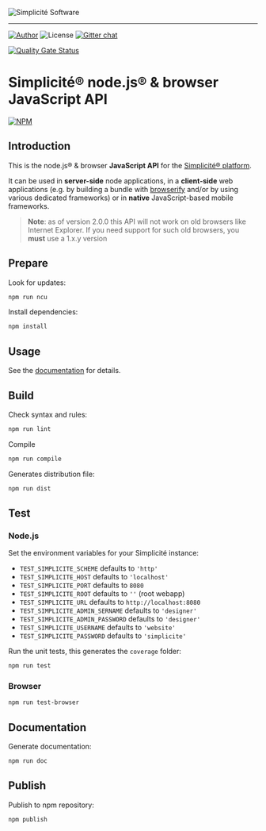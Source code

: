 ![Simplicit&eacute; Software](https://www.simplicite.io/resources/logos/logo250-grey.png)
* * *

<a href="https://www.simplicite.io"><img src="https://img.shields.io/badge/author-Simplicite_Software-blue.svg?style=flat-square" alt="Author"></a>&nbsp;<img src="https://img.shields.io/badge/license-Apache--2.0-orange.svg?style=flat-square" alt="License"> [![Gitter chat](https://badges.gitter.im/org.png)](https://gitter.im/simplicite/Lobby)

[![Quality Gate Status](https://sonarcloud.io/api/project_badges/measure?project=simplicitesoftware_nodejs-api&metric=alert_status)](https://sonarcloud.io/dashboard?id=simplicitesoftware_nodejs-api)

Simplicit&eacute;&reg; node.js&reg; &amp; browser JavaScript API
================================================================

[![NPM](https://nodei.co/npm/simplicite.png?downloads=true&downloadRank=true)](https://nodei.co/npm/simplicite/) 

Introduction
------------

This is the node.js&reg; &amp; browser **JavaScript API** for the [Simplicit&eacute;&reg; platform](http://www.simplicitesoftware.com).

It can be used in **server-side** node applications, in a **client-side** web applications
(e.g. by building a bundle with [browserify](http://browserify.org) and/or by using various dedicated frameworks)
or in **native** JavaScript-based mobile frameworks.

> **Note**: as of version 2.0.0 this API will not work on old browsers like Internet Explorer.
> If you need support for such old browsers, you **must** use a 1.x.y version

Prepare
-------

Look for updates:

```bash
npm run ncu
```

Install dependencies:

```bash
npm install
```

Usage
-----

See the [documentation](https://simplicitesoftware.github.io/nodejs-api/) for details.

Build
-----

Check syntax and rules:

```bash
npm run lint
```

Compile

```bash
npm run compile
```

Generates distribution file:

```bash
npm run dist
```

Test
----

### Node.js

Set the environment variables for your Simplicité instance:

- `TEST_SIMPLICITE_SCHEME` defaults to `'http'`
- `TEST_SIMPLICITE_HOST` defaults to `'localhost'`
- `TEST_SIMPLICITE_PORT` defaults to `8080`
- `TEST_SIMPLICITE_ROOT` defaults to `''` (root webapp)
- `TEST_SIMPLICITE_URL` defaults to `http://localhost:8080`
- `TEST_SIMPLICITE_ADMIN_SERNAME` defaults to `'designer'`
- `TEST_SIMPLICITE_ADMIN_PASSWORD` defaults to `'designer'`
- `TEST_SIMPLICITE_USERNAME` defaults to `'website'`
- `TEST_SIMPLICITE_PASSWORD` defaults to `'simplicite'`

Run the unit tests, this generates the `coverage` folder:

```bash
npm run test
```

### Browser

```bash
npm run test-browser
```

Documentation
-------------

Generate documentation:

```bash
npm run doc
```

Publish
-------

Publish to npm repository:

```bash
npm publish
```
